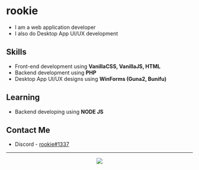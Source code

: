 # rookie
- I am a web application developer
- I also do Desktop App UI/UX development

## Skills
- Front-end development using **VanillaCSS, VanillaJS, HTML**
- Backend development using **PHP**
- Desktop App UI/UX designs using **WinForms (Guna2,  Bunifu)**

## Learning
- Backend developing using **NODE JS**

## Contact Me
- Discord - [rookie#1337](https://www.discoid.cc/1032725033044426783)
---

<p align='center'>
  <img align="center" src="https://github-readme-stats.vercel.app/api/top-langs/?username=rookiethgd&layout=compact&theme=radical" />
</p>
